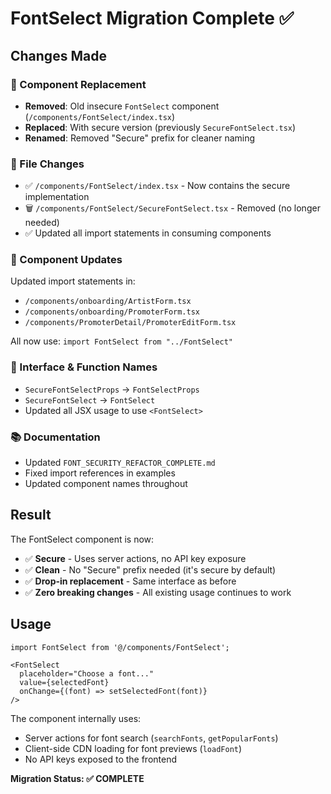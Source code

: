 # FontSelect Migration Complete ✅

## Changes Made

### 🔄 Component Replacement
- **Removed**: Old insecure `FontSelect` component (`/components/FontSelect/index.tsx`)
- **Replaced**: With secure version (previously `SecureFontSelect.tsx`)
- **Renamed**: Removed "Secure" prefix for cleaner naming

### 📁 File Changes
- ✅ `/components/FontSelect/index.tsx` - Now contains the secure implementation
- 🗑️ `/components/FontSelect/SecureFontSelect.tsx` - Removed (no longer needed)
- ✅ Updated all import statements in consuming components

### 🔧 Component Updates
Updated import statements in:
- `/components/onboarding/ArtistForm.tsx`
- `/components/onboarding/PromoterForm.tsx` 
- `/components/PromoterDetail/PromoterEditForm.tsx`

All now use: `import FontSelect from "../FontSelect"`

### 🧩 Interface & Function Names
- `SecureFontSelectProps` → `FontSelectProps`
- `SecureFontSelect` → `FontSelect`
- Updated all JSX usage to use `<FontSelect>`

### 📚 Documentation
- Updated `FONT_SECURITY_REFACTOR_COMPLETE.md`
- Fixed import references in examples
- Updated component names throughout

## Result

The FontSelect component is now:
- ✅ **Secure** - Uses server actions, no API key exposure
- ✅ **Clean** - No "Secure" prefix needed (it's secure by default)
- ✅ **Drop-in replacement** - Same interface as before
- ✅ **Zero breaking changes** - All existing usage continues to work

## Usage

```tsx
import FontSelect from '@/components/FontSelect';

<FontSelect
  placeholder="Choose a font..."
  value={selectedFont}
  onChange={(font) => setSelectedFont(font)}
/>
```

The component internally uses:
- Server actions for font search (`searchFonts`, `getPopularFonts`)
- Client-side CDN loading for font previews (`loadFont`)
- No API keys exposed to the frontend

**Migration Status: ✅ COMPLETE**
